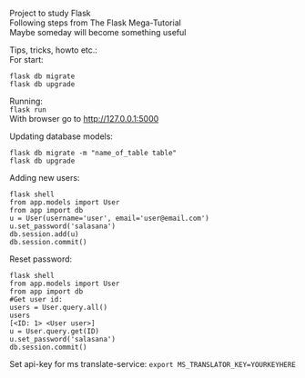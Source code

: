 Project to study Flask  
Following steps from The Flask Mega-Tutorial  
Maybe someday will become something useful  

Tips, tricks, howto etc.:  
For start:
```
flask db migrate
flask db upgrade
```

Running:  
`flask run`  
With browser go to http://127.0.0.1:5000

Updating database models:
```
flask db migrate -m "name_of_table table"  
flask db upgrade
```

Adding new users:
```
flask shell
from app.models import User
from app import db
u = User(username='user', email='user@email.com')
u.set_password('salasana')
db.session.add(u)
db.session.commit()
```

Reset password:
```
flask shell
from app.models import User
from app import db
#Get user id:
users = User.query.all()
users
[<ID: 1> <User user>]
u = User.query.get(ID)
u.set_password('salasana')
db.session.commit()
```

Set api-key for ms translate-service:
```export MS_TRANSLATOR_KEY=YOURKEYHERE```